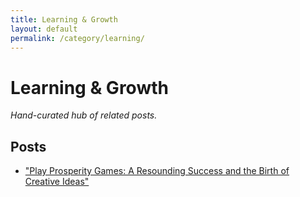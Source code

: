 ```yaml
---
title: Learning & Growth
layout: default
permalink: /category/learning/
---
```


# Learning & Growth

_Hand-curated hub of related posts._

## Posts

- ["Play Prosperity Games: A Resounding Success and the Birth of Creative Ideas"](/play-prosperity-games-party/)
